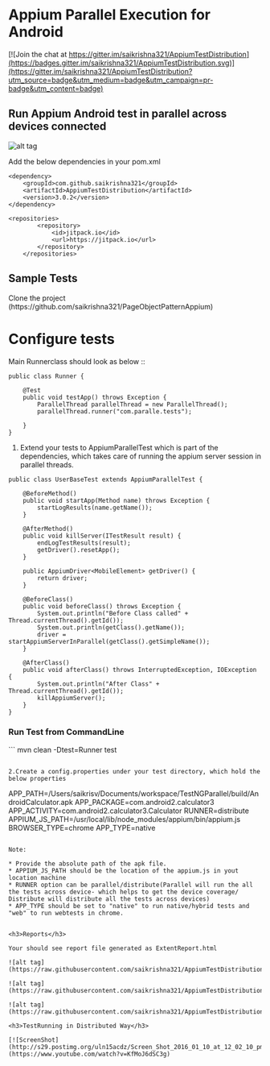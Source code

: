 # Appium Parallel Execution for Android

[![Join the chat at https://gitter.im/saikrishna321/AppiumTestDistribution](https://badges.gitter.im/saikrishna321/AppiumTestDistribution.svg)](https://gitter.im/saikrishna321/AppiumTestDistribution?utm_source=badge&utm_medium=badge&utm_campaign=pr-badge&utm_content=badge)

<h2>Run Appium Android test in parallel across devices connected</h2>

![alt tag](https://raw.githubusercontent.com/saikrishna321/AppiumTestDistribution/master/image/image.jpg)

Add the below dependencies in your pom.xml

```
<dependency>
	<groupId>com.github.saikrishna321</groupId>
	<artifactId>AppiumTestDistribution</artifactId>
	<version>3.0.2</version>
</dependency>
```

```
<repositories>
		<repository>
			<id>jitpack.io</id>
			<url>https://jitpack.io</url>
		</repository>
	</repositories>
```
<h2>Sample Tests</h2>
 Clone the project (https://github.com/saikrishna321/PageObjectPatternAppium)
<h1>Configure tests</h1>

Main Runnerclass should look as below :: 

```
public class Runner {
    
	@Test
	public void testApp() throws Exception {
		ParallelThread parallelThread = new ParallelThread();
		parallelThread.runner("com.paralle.tests");

	}
}

```

1. Extend your tests to AppiumParallelTest which is part of the dependencies, which takes care of running the appium server session in parallel threads.

```
public class UserBaseTest extends AppiumParallelTest {

	@BeforeMethod()
	public void startApp(Method name) throws Exception {
		startLogResults(name.getName());
	}

	@AfterMethod()
	public void killServer(ITestResult result) {
		endLogTestResults(result);
		getDriver().resetApp();
	}

	public AppiumDriver<MobileElement> getDriver() {
		return driver;
	}

	@BeforeClass()
	public void beforeClass() throws Exception {
		System.out.println("Before Class called" + Thread.currentThread().getId());	
	    System.out.println(getClass().getName());
		driver = startAppiumServerInParallel(getClass().getSimpleName());
	}

	@AfterClass()
	public void afterClass() throws InterruptedException, IOException {
		System.out.println("After Class" + Thread.currentThread().getId());
		killAppiumServer();
	}
}

```
    
<h3>Run Test from CommandLine</h3>
```
mvn clean -Dtest=Runner test

```   

2.Create a config.properties under your test directory, which hold the below properties 

```
APP_PATH=/Users/saikrisv/Documents/workspace/TestNGParallel/build/AndroidCalculator.apk
APP_PACKAGE=com.android2.calculator3
APP_ACTIVITY=com.android2.calculator3.Calculator
RUNNER=distribute
APPIUM_JS_PATH=/usr/local/lib/node_modules/appium/bin/appium.js
BROWSER_TYPE=chrome
APP_TYPE=native

```

Note: 

* Provide the absolute path of the apk file.
* APPIUM_JS_PATH should be the location of the appium.js in yout location machine
* RUNNER option can be parallel/distribute(Parallel will run the all the tests across device- which helps to get the device coverage/ Distribute will distribute all the tests across devices)
* APP_TYPE should be set to "native" to run native/hybrid tests and "web" to run webtests in chrome.


<h3>Reports</h3>

Your should see report file generated as ExtentReport.html

![alt tag](https://raw.githubusercontent.com/saikrishna321/AppiumTestDistribution/master/image/report1.jpg)

![alt tag](https://raw.githubusercontent.com/saikrishna321/AppiumTestDistribution/master/image/report2.jpg)

![alt tag](https://raw.githubusercontent.com/saikrishna321/AppiumTestDistribution/master/image/report3.jpg)

<h3>TestRunning in Distributed Way</h3>

[![ScreenShot](http://s29.postimg.org/uln15acdz/Screen_Shot_2016_01_10_at_12_02_10_pm.png)](https://www.youtube.com/watch?v=KfMoJ6dSC3g)

